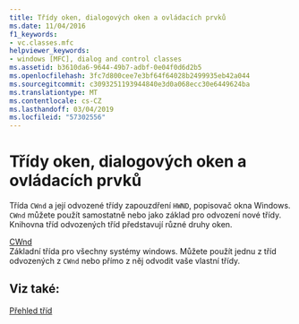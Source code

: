 ```yaml
---
title: Třídy oken, dialogových oken a ovládacích prvků
ms.date: 11/04/2016
f1_keywords:
- vc.classes.mfc
helpviewer_keywords:
- windows [MFC], dialog and control classes
ms.assetid: b3610da6-9644-49b7-adbf-0e04f0d6d2b5
ms.openlocfilehash: 3fc7d800cee7e3bf64f64028b2499935eb42a044
ms.sourcegitcommit: c3093251193944840e3d0a068ecc30e6449624ba
ms.translationtype: MT
ms.contentlocale: cs-CZ
ms.lasthandoff: 03/04/2019
ms.locfileid: "57302556"
---
```

# <a name="window-dialog-and-control-classes"></a>Třídy oken, dialogových oken a ovládacích prvků

Třída `CWnd` a její odvozené třídy zapouzdření `HWND`, popisovač okna Windows. `CWnd` můžete použít samostatně nebo jako základ pro odvození nové třídy. Knihovna tříd odvozených tříd představují různé druhy oken.

[CWnd](../mfc/reference/cwnd-class.md)<br/>
Základní třída pro všechny systémy windows. Můžete použít jednu z tříd odvozených z `CWnd` nebo přímo z něj odvodit vaše vlastní třídy.

## <a name="see-also"></a>Viz také:

[Přehled tříd](../mfc/class-library-overview.md)
